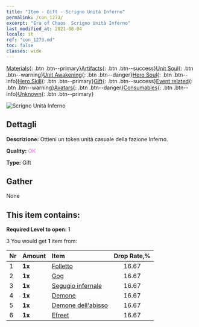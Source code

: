 ```yaml
---
title: "Item - Gift - Scrigno Unità Inferno"
permalink: /con_1273/
excerpt: "Era of Chaos  Scrigno Unità Inferno"
last_modified_at: 2021-08-04
locale: it
ref: "con_1273.md"
toc: false
classes: wide
---
```

 [Materials](/ItemsIT/){: .btn .btn--primary}[Artifacts](/ItemsIT/Artifacts/){: .btn .btn--success}[Unit Soul](/ItemsIT/UnitSoul/){: .btn .btn--warning}[Unit Awakening](/ItemsIT/UnitAwakening/){: .btn .btn--danger}[Hero Soul](/ItemsIT/HeroSoul/){: .btn .btn--info}[Hero Skill](/ItemsIT/HeroSkill/){: .btn .btn--primary}[Gift](/ItemsIT/Gift/){: .btn .btn--success}[Event related](/ItemsIT/Events/){: .btn .btn--warning}[Avatars](/ItemsIT/Avatars/){: .btn .btn--danger}[Consumables](/ItemsIT/Consumables/){: .btn .btn--info}[Unknown](/ItemsIT/Unknown/){: .btn .btn--primary}

 ![Scrigno Unità Inferno](/images/t/i_904005.png)

## Dettagli
 **Descrizione:** Ottieni un token unità casuale della fazione Inferno.

 **Quality:** <span style="color: #DA70D6">OK</span>

 **Type:** Gift

## Gather

  None

## This item contains:

 **Required Level to open:** 1

 3 You would get **1** item  from:

  | Nr | Amount |     Item    | Drop Rate,% |
  |:---|:-------|:------------|:---------:|
  | 1 |  **1x** | [Folletto](/ItemsIT/unt_226/) | 16.67 | 
  | 2 |  **1x** | [Gog](/ItemsIT/unt_227/) | 16.67 | 
  | 3 |  **1x** | [Segugio infernale](/ItemsIT/unt_228/) | 16.67 | 
  | 4 |  **1x** | [Demone](/ItemsIT/unt_229/) | 16.67 | 
  | 5 |  **1x** | [Demone dell'abisso](/ItemsIT/unt_230/) | 16.67 | 
  | 6 |  **1x** | [Efreet](/ItemsIT/unt_231/) | 16.67 | 
